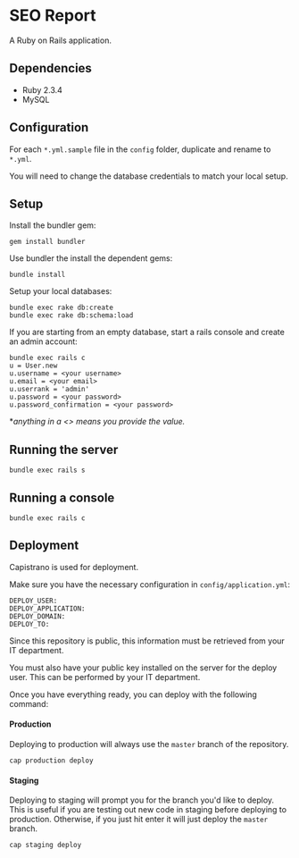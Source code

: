 # SEO Report

A Ruby on Rails application.

## Dependencies

* Ruby 2.3.4
* MySQL

## Configuration

  For each `*.yml.sample` file in the `config` folder, duplicate and rename to `*.yml`.

  You will need to change the database credentials to match your local setup.

## Setup

Install the bundler gem:

```
gem install bundler
```

Use bundler the install the dependent gems:

```
bundle install
```

Setup your local databases:

```
bundle exec rake db:create
bundle exec rake db:schema:load
```

If you are starting from an empty database, start a rails console and create an admin account:


```
bundle exec rails c
u = User.new
u.username = <your username>
u.email = <your email>
u.userrank = 'admin'
u.password = <your password>
u.password_confirmation = <your password>
```
**anything in a <> means you provide the value.*

## Running the server
```
bundle exec rails s
```

## Running a console
```
bundle exec rails c
```

## Deployment
Capistrano is used for deployment.

Make sure you have the necessary configuration in `config/application.yml`:

```
DEPLOY_USER:
DEPLOY_APPLICATION:
DEPLOY_DOMAIN:
DEPLOY_TO:
```

Since this repository is public, this information must be retrieved from your IT department.

You must also have your public key installed on the server for the deploy user.
This can be performed by your IT department.

Once you have everything ready, you can deploy with the following command:
#### Production
Deploying to production will always use the `master` branch of the repository.

```
cap production deploy
```

#### Staging
Deploying to staging will prompt you for the branch you'd like to deploy.
This is useful if you are testing out new code in staging before deploying to production.
Otherwise, if you just hit enter it will just deploy the `master` branch.

```
cap staging deploy
```
